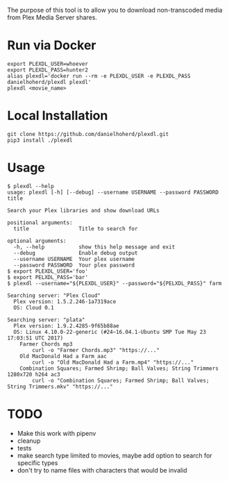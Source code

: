 The purpose of this tool is to allow you to download non-transcoded media from Plex Media Server shares.

# Run via Docker

```
export PLEXDL_USER=whoever
export PLEXDL_PASS=hunter2
alias plexdl='docker run --rm -e PLEXDL_USER -e PLEXDL_PASS danielhoherd/plexdl plexdl'
plexdl <movie_name>
```

# Local Installation

```
git clone https://github.com/danielhoherd/plexdl.git
pip3 install ./plexdl
```

# Usage

```
$ plexdl --help
usage: plexdl [-h] [--debug] --username USERNAME --password PASSWORD title

Search your Plex libraries and show download URLs

positional arguments:
  title                Title to search for

optional arguments:
  -h, --help           show this help message and exit
  --debug              Enable debug output
  --username USERNAME  Your plex username
  --password PASSWORD  Your plex password
$ export PLEXDL_USER='foo'
$ export PELXDL_PASS='bar'
$ plexdl --username="${PLEXDL_USER}" --password="${PELXDL_PASS}" farm

Searching server: "Plex Cloud"
  Plex version: 1.5.2.246-1a7319ace
  OS: Cloud 0.1

Searching server: "plata"
  Plex version: 1.9.2.4285-9f65b88ae
  OS: Linux 4.10.0-22-generic (#24~16.04.1-Ubuntu SMP Tue May 23 17:03:51 UTC 2017)
    Farmer Chords mp3
        curl -o "Farmer Chords.mp3" "https://..."
    Old MacDonald Had a Farm aac
        curl -o "Old MacDonald Had a Farm.mp4" "https://..."
    Combination Squares; Farmed Shrimp; Ball Valves; String Trimmers 1280x720 h264 ac3
        curl -o "Combination Squares; Farmed Shrimp; Ball Valves; String Trimmers.mkv" "https://..."
```

# TODO

- Make this work with pipenv
- cleanup
- tests
- make search type limited to movies, maybe add option to search for specific types
- don't try to name files with characters that would be invalid
